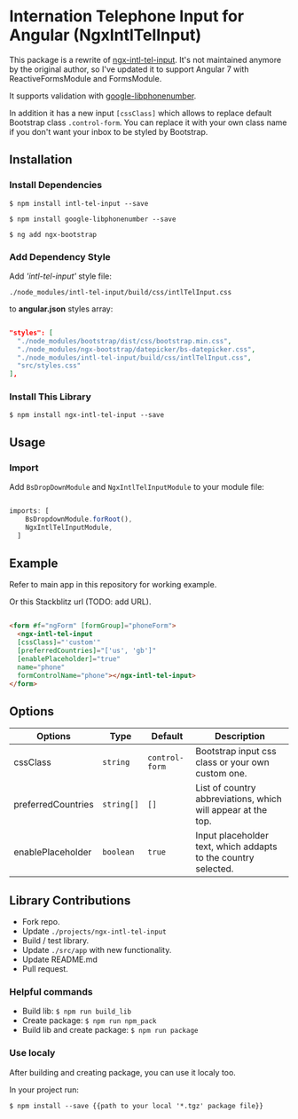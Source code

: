 # Internation Telephone Input for Angular (NgxIntlTelInput)

This package is a rewrite of [ngx-intl-tel-input](https://github.com/webcat12345/ngx-intl-tel-input).
It's not maintained anymore by the original author, so I've updated it to support Angular 7 with ReactiveFormsModule and FormsModule.

It supports validation with [google-libphonenumber](https://github.com/ruimarinho/google-libphonenumber).

In addition it has a new input ```[cssClass]``` which allows to replace default Bootstrap class ```.control-form```. You can replace it with your own class name if you don't want your inbox to be styled by Bootstrap.

## Installation

### Install Dependencies

```$ npm install intl-tel-input --save```

```$ npm install google-libphonenumber --save```

```$ ng add ngx-bootstrap```

### Add Dependency Style

Add *'intl-tel-input'* style file: 

```./node_modules/intl-tel-input/build/css/intlTelInput.css```

to **angular.json** styles array:

```json

"styles": [
  "./node_modules/bootstrap/dist/css/bootstrap.min.css",
  "./node_modules/ngx-bootstrap/datepicker/bs-datepicker.css",
  "./node_modules/intl-tel-input/build/css/intlTelInput.css",
  "src/styles.css"
],

```

### Install This Library

```$ npm install ngx-intl-tel-input --save```

## Usage

### Import

Add ```BsDropDownModule``` and ```NgxIntlTelInputModule``` to your module file:

```javascript

imports: [
    BsDropdownModule.forRoot(),
    NgxIntlTelInputModule,
  ]

```

## Example

Refer to main app in this repository for working example.

Or this Stackblitz url (TODO: add URL).

```html

<form #f="ngForm" [formGroup]="phoneForm">
  <ngx-intl-tel-input
  [cssClass]="'custom'"
  [preferredCountries]="['us', 'gb']"
  [enablePlaceholder]="true"
  name="phone"
  formControlName="phone"></ngx-intl-tel-input>
</form>

```

## Options

| Options            | Type                   | Default            | Description                                                   |
| -------------------|------------------------|--------------------|---------------------------------------------------------------|
| cssClass           | ```string```           | ```control-form``` | Bootstrap input css class or your own custom one.             |
| preferredCountries | ```string[]```         | ```[]```           | List of country abbreviations, which will appear at the top.  |
| enablePlaceholder  | ```boolean```          | ```true```         | Input placeholder text, which addapts to the country selected.|

## Library Contributions

- Fork repo.
- Update ```./projects/ngx-intl-tel-input```
- Build / test library.
- Update ```./src/app``` with new functionality.
- Update README.md
- Pull request.

### Helpful commands

- Build lib: ```$ npm run build_lib```
- Create package: ```$ npm run npm_pack```
- Build lib and create package: ```$ npm run package```

### Use localy

After building and creating package, you can use it localy too.

In your project run:

```$ npm install --save {{path to your local '*.tgz' package file}}```
